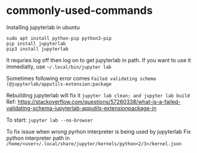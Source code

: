 # commonly-used-commands

Installing jupyterlab in ubuntu
```
sudo apt install python-pip python3-pip
pip install jupyterlab
pip3 install jupyterlab
```

It requries log off then log on to get jupyterlab in path. If you want to use it immediatly, use `~/.local/bin/jupyter lab`

Sometimes following error comes `Failed validating schema (@jupyterlab/apputils-extension:package`

Rebuilding jupyterlab will fix it
`jupyter lab clean; and jupyter lab build`
Ref: https://stackoverflow.com/questions/57260338/what-is-a-failed-validating-schema-jupyterlab-apputils-extensionpackage-in

To start: `jupyter lab --no-browser`

To fix issue when wrong pyrhon interpreter is being used by jupyterlab
Fix python interpreter path in `/home/<user>/.local/share/jupyter/kernels/python<2/3>/kernel.json`

